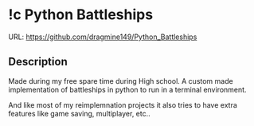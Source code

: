 # !c Python Battleships
URL: https://github.com/dragmine149/Python_Battleships

## Description
Made during my free spare time during High school.
A custom made implementation of battleships in python to run in a terminal environment.

And like most of my reimplemnation projects it also tries to have extra features like game saving, multiplayer, etc..
